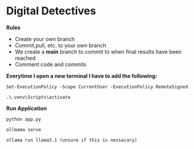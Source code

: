 # Digital Detectives 

**Rules**
- Create your own branch 
- Commit,pull, etc. to your own branch 
- We create a **main** branch to commit to when final results have been reached
- Comment code and commits

**Everytime I open a new terminal I have to add the following:**
```
Set-ExecutionPolicy -Scope CurrentUser -ExecutionPolicy RemoteSigned
```
```
.\.venv\Scripts\activate       
```

**Run Application** 
```
python app.py
```
```
ollmama serve
```
```
ollama run llama3.1 (unsure if this is nessacary)
```
 
